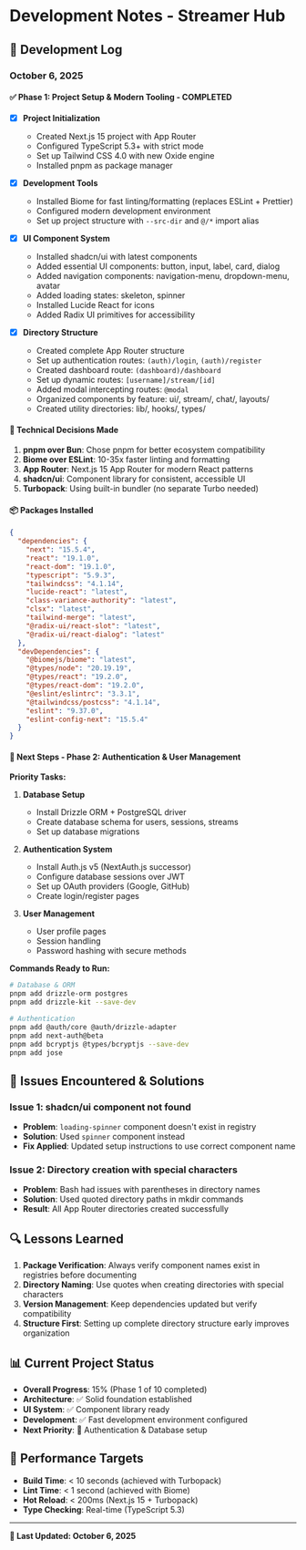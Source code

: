 # Development Notes - Streamer Hub

## 📅 Development Log

### **October 6, 2025**

#### ✅ **Phase 1: Project Setup & Modern Tooling - COMPLETED**

- [x] **Project Initialization**

  - Created Next.js 15 project with App Router
  - Configured TypeScript 5.3+ with strict mode
  - Set up Tailwind CSS 4.0 with new Oxide engine
  - Installed pnpm as package manager

- [x] **Development Tools**

  - Installed Biome for fast linting/formatting (replaces ESLint + Prettier)
  - Configured modern development environment
  - Set up project structure with `--src-dir` and `@/*` import alias

- [x] **UI Component System**

  - Installed shadcn/ui with latest components
  - Added essential UI components: button, input, label, card, dialog
  - Added navigation components: navigation-menu, dropdown-menu, avatar
  - Added loading states: skeleton, spinner
  - Installed Lucide React for icons
  - Added Radix UI primitives for accessibility

- [x] **Directory Structure**
  - Created complete App Router structure
  - Set up authentication routes: `(auth)/login`, `(auth)/register`
  - Created dashboard route: `(dashboard)/dashboard`
  - Set up dynamic routes: `[username]/stream/[id]`
  - Added modal intercepting routes: `@modal`
  - Organized components by feature: ui/, stream/, chat/, layouts/
  - Created utility directories: lib/, hooks/, types/

#### 🔧 **Technical Decisions Made**

1. **pnpm over Bun**: Chose pnpm for better ecosystem compatibility
2. **Biome over ESLint**: 10-35x faster linting and formatting
3. **App Router**: Next.js 15 App Router for modern React patterns
4. **shadcn/ui**: Component library for consistent, accessible UI
5. **Turbopack**: Using built-in bundler (no separate Turbo needed)

#### 📦 **Packages Installed**

```json
{
  "dependencies": {
    "next": "15.5.4",
    "react": "19.1.0",
    "react-dom": "19.1.0",
    "typescript": "5.9.3",
    "tailwindcss": "4.1.14",
    "lucide-react": "latest",
    "class-variance-authority": "latest",
    "clsx": "latest",
    "tailwind-merge": "latest",
    "@radix-ui/react-slot": "latest",
    "@radix-ui/react-dialog": "latest"
  },
  "devDependencies": {
    "@biomejs/biome": "latest",
    "@types/node": "20.19.19",
    "@types/react": "19.2.0",
    "@types/react-dom": "19.2.0",
    "@eslint/eslintrc": "3.3.1",
    "@tailwindcss/postcss": "4.1.14",
    "eslint": "9.37.0",
    "eslint-config-next": "15.5.4"
  }
}
```

#### 🎯 **Next Steps - Phase 2: Authentication & User Management**

**Priority Tasks:**

1. **Database Setup**

   - Install Drizzle ORM + PostgreSQL driver
   - Create database schema for users, sessions, streams
   - Set up database migrations

2. **Authentication System**

   - Install Auth.js v5 (NextAuth.js successor)
   - Configure database sessions over JWT
   - Set up OAuth providers (Google, GitHub)
   - Create login/register pages

3. **User Management**
   - User profile pages
   - Session handling
   - Password hashing with secure methods

**Commands Ready to Run:**

```bash
# Database & ORM
pnpm add drizzle-orm postgres
pnpm add drizzle-kit --save-dev

# Authentication
pnpm add @auth/core @auth/drizzle-adapter
pnpm add next-auth@beta
pnpm add bcryptjs @types/bcryptjs --save-dev
pnpm add jose
```

## 🐛 **Issues Encountered & Solutions**

### **Issue 1: shadcn/ui component not found**

- **Problem**: `loading-spinner` component doesn't exist in registry
- **Solution**: Used `spinner` component instead
- **Fix Applied**: Updated setup instructions to use correct component name

### **Issue 2: Directory creation with special characters**

- **Problem**: Bash had issues with parentheses in directory names
- **Solution**: Used quoted directory paths in mkdir commands
- **Result**: All App Router directories created successfully

## 🔍 **Lessons Learned**

1. **Package Verification**: Always verify component names exist in registries before documenting
2. **Directory Naming**: Use quotes when creating directories with special characters
3. **Version Management**: Keep dependencies updated but verify compatibility
4. **Structure First**: Setting up complete directory structure early improves organization

## 📊 **Current Project Status**

- **Overall Progress**: 15% (Phase 1 of 10 completed)
- **Architecture**: ✅ Solid foundation established
- **UI System**: ✅ Component library ready
- **Development**: ✅ Fast development environment configured
- **Next Priority**: 🔐 Authentication & Database setup

## 🎯 **Performance Targets**

- **Build Time**: < 10 seconds (achieved with Turbopack)
- **Lint Time**: < 1 second (achieved with Biome)
- **Hot Reload**: < 200ms (Next.js 15 + Turbopack)
- **Type Checking**: Real-time (TypeScript 5.3)

---

**📝 Last Updated: October 6, 2025**
